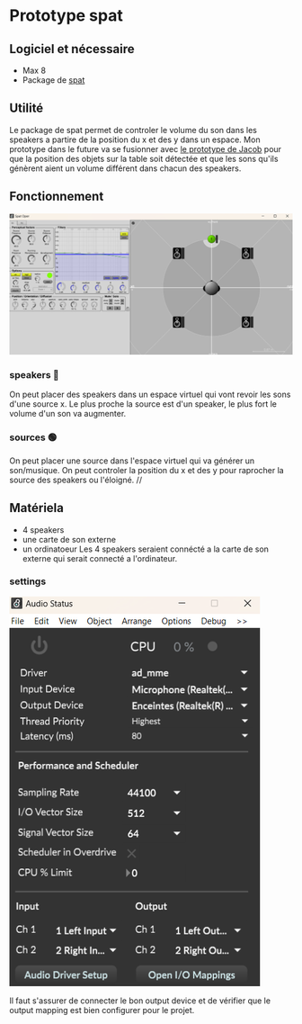 # Prototype spat

## Logiciel et nécessaire
- Max 8
- Package de [spat](https://forum.ircam.fr/projects/detail/spat/)

## Utilité
 Le package de spat permet de controler le volume du son dans les speakers a partire de la position du x et des y dans un espace. Mon prototype dans le future va se fusionner avec [le prototype de Jacob](https://github.com/Les-gars-d-la-table/prototype) pour que la position des objets sur la table soit détectée et que les sons qu'ils génèrent aient un volume différent dans chacun des speakers.

 ## Fonctionnement
![image du menu de spat](images/spat_menu.png)
### speakers 📢
On peut placer des speakers dans un espace virtuel qui vont revoir les sons d'une source x. Le plus proche la source est d'un speaker, le plus fort le volume d'un son va augmenter.
### sources 🟢
On peut placer une source dans l'espace virtuel qui va générer un son/musique. On peut controler la position du x et des y pour raprocher la source des speakers ou l'éloigné.
//
## Matériela
- 4 speakers
- une carte de son externe
- un ordinatoeur
Les 4 speakers seraient connécté a la carte de son externe qui serait connecté a l'ordinateur.
### settings
![image des settings de spat](images/spat_settings.png)

Il faut s'assurer de connecter le bon output device et de vérifier que le output mapping est bien configurer pour le projet.


